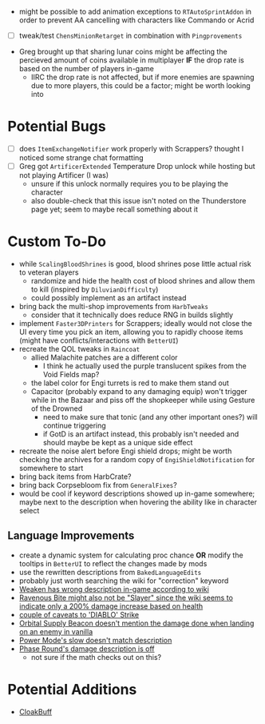 - might be possible to add animation exceptions to `RTAutoSprintAddon` in order to prevent AA cancelling with characters like Commando or Acrid
- [ ] tweak/test `ChensMinionRetarget` in combination with `Pingprovements`
- Greg brought up that sharing lunar coins might be affecting the percieved amount of coins available in multiplayer **IF** the drop rate is based on the number of players in-game
  - IIRC the drop rate is not affected, but if more enemies are spawning due to more players, this could be a factor; might be worth looking into

# Potential Bugs
- [ ] does `ItemExchangeNotifier` work properly with Scrappers? thought I noticed some strange chat formatting
- [ ] Greg got `ArtificerExtended` Temperature Drop unlock while hosting but not playing Artificer (I was)
  - unsure if this unlock normally requires you to be playing the character
  - also double-check that this issue isn't noted on the Thunderstore page yet; seem to maybe recall something about it

# Custom To-Do
- while `ScalingBloodShrines` is good, blood shrines pose little actual risk to veteran players
  - randomize and hide the health cost of blood shrines and allow them to kill (inspired by `DiluvianDifficulty`)
  - could possibly implement as an artifact instead
- bring back the multi-shop improvements from `HarbTweaks`
  - consider that it technically does reduce RNG in builds slightly
- implement `Faster3DPrinters` for Scrappers; ideally would not close the UI every time you pick an item, allowing you to rapidly choose items (might have conflicts/interactions with `BetterUI`)
- recreate the QOL tweaks in `Raincoat`
  - allied Malachite patches are a different color
    - I think he actually used the purple translucent spikes from the Void Fields map?
  - the label color for Engi turrets is red to make them stand out
  - Capacitor (probably expand to any damaging equip) won't trigger while in the Bazaar and piss off the shopkeeper while using Gesture of the Drowned
    - need to make sure that tonic (and any other important ones?) will continue triggering
    - if GotD is an artifact instead, this probably isn't needed and should maybe be kept as a unique side effect
- recreate the noise alert before Engi shield drops; might be worth checking the archives for a random copy of `EngiShieldNotification` for somewhere to start
- bring back items from HarbCrate?
- bring back Corpsebloom fix from `GeneralFixes`?
- would be cool if keyword descriptions showed up in-game somewhere; maybe next to the description when hovering the ability like in character select

## Language Improvements
- create a dynamic system for calculating proc chance **OR** modify the tooltips in `BetterUI` to reflect the changes made by mods
- use the rewritten descriptions from `BakedLanguageEdits`
- probably just worth searching the wiki for "correction" keyword
- [Weaken has wrong description in-game according to wiki](https://riskofrain2.fandom.com/wiki/REX#Natural_Toxins)
- [Ravenous Bite might also not be "Slayer" since the wiki seems to indicate only a 200% damage increase based on health](https://riskofrain2.fandom.com/wiki/Acrid#Ravenous_Bite)
- [couple of caveats to 'DIABLO' Strike](https://riskofrain2.fandom.com/wiki/Captain#OGM-72_.27DIABLO.27_Strike)
- [Orbital Supply Beacon doesn't mention the damage done when landing on an enemy in vanilla](https://riskofrain2.fandom.com/wiki/Captain#Orbital_Supply_Beacon)
- [Power Mode's slow doesn't match description](https://riskofrain2.fandom.com/wiki/MUL-T#Power_Mode)
- [Phase Round's damage description is off](https://riskofrain2.fandom.com/wiki/Commando#Phase_Round)
  - not sure if the math checks out on this?

# Potential Additions
- [CloakBuff](https://thunderstore.io/package/DestroyedClone/CloakBuff/)
